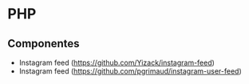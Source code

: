 # PHP

## Componentes
* Instagram feed (https://github.com/Yizack/instagram-feed)
* Instagram feed (https://github.com/pgrimaud/instagram-user-feed)
